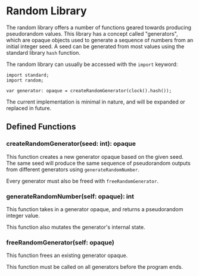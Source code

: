 # Random Library

The random library offers a number of functions geared towards producing pseudorandom values. This library has a concept called "generators", which are opaque objects used to generate a sequence of numbers from an initial integer seed. A seed can be generated from most values using the standard library `hash` function.

The random library can usually be accessed with the `import` keyword:

```
import standard;
import random;

var generator: opaque = createRandomGenerator(clock().hash());
```

The current implementation is minimal in nature, and will be expanded or replaced in future.

## Defined Functions

### createRandomGenerator(seed: int): opaque

This function creates a new generator opaque based on the given seed. The same seed will produce the same sequence of pseudorandom outputs from different generators using `generateRandomNumber`.

Every generator must also be freed with `freeRandomGenerator`.

### generateRandomNumber(self: opaque): int

This function takes in a generator opaque, and returns a pseudorandom integer value.

This function also mutates the generator's internal state.

### freeRandomGenerator(self: opaque)

This function frees an existing generator opaque.

This function must be called on all generators before the program ends.
